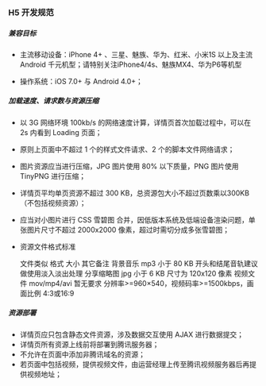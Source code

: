 ### H5 开发规范

##### 兼容目标

- 主流移动设备：iPhone 4+ 、三星、魅族、华为、红米、小米1S 以上及主流 Android 千元机型；请特别关注iPhone4/4s、魅族MX4、华为P6等机型

- 操作系统：iOS 7.0+ 与 Android 4.0+；

##### 加载速度、请求数与资源压缩

- 以 3G 网络环境 100kb/s 的网络速度计算，详情页首次加载过程中，可以在 2s 内看到 Loading 页面；
- 原则上页面中不超过 1 个的样式文件请求、2 个的脚本文件网络请求；
- 图片资源应当进行压缩，JPG 图片使用 80% 以下质量，PNG 图片使用 TinyPNG 进行压缩；
- 详情页平均单页资源不超过 300 KB，总资源包大小不超过页数乘以300KB（不包括视频资源）；
- 应当对小图片进行 CSS 雪碧图 合并，因低版本系统及低端设备渲染问题，单张图片尺寸不超过 2000x2000 像素，超过时需切分成多张雪碧图；

- 资源文件格式标准

	文件类似	格式	大小	其它备注
	背景音乐	mp3	小于 80 KB	开头和结尾音轨建议做使用淡入淡出处理
	分享缩略图	jpg	小于 6 KB	尺寸为 120x120 像素
	视频文件	mov/mp4/avi	暂无要求	分辨率>=960×540，视频码率>=1500kbps，画面比例 4:3或16:9

##### 资源部署

- 详情页应只包含静态文件资源，涉及数据交互使用 AJAX 进行数据提交；
- 详情页所有资源上线前将部署到腾讯服务器；
- 不允许在页面中添加非腾讯域名的资源；
- 若页面中包括视频，提供视频文件，由运营经理上传至腾讯视频服务器后再提供视频地址；